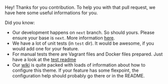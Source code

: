 Hey! Thanks for you contribution. To help you with that pull request,
we have here some useful informations for you.

Did you know:
  - Our development happens on `next` branch. So should yours. Please
    ensure your base is `next`. More information [here](https://github.com/bhilburn/powerlevel9k/wiki/Developer's-Guide).
  - We have a lot of unit tests (in `test` dir). It would be awesome,
    if you would add one for your feature.
  - For manual tests there are Vagrant files and Docker files prepared.
    Just have a look at the [test readme](https://github.com/bhilburn/powerlevel9k/blob/next/TESTS.md)
  - Our [wiki](https://github.com/bhilburn/powerlevel9k/wiki) is quite
    packed with loads of information about how to configure this theme.
    If your feature has some flexpoint, the configuration help should
    probably go there or in the README.
